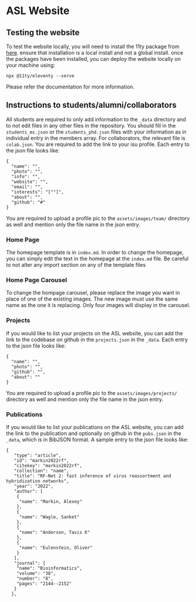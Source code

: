 # ASL Website

## Testing the website

To test the website locally, you will need to install the 11ty package from [here](https://www.11ty.dev/docs/). ensure that installation is a local install and not a global install. once the packages have been installed, you can deploy the website locally on your machine using:
```
npx @11ty/eleventy --serve
```

Please refer the documentation for more information.

## Instructions to students/alumni/collaborators

All students are required to only add information to the ```_data``` directory and to not edit files in any other files in the repository. You should fill in the ```students_ms.json``` or the ```students_phd.json``` files with your information as in individual entry in the members array. For collaborators, the relevant file is ```colab.json```. You are required to add the link to your isu profile. Each entry to the json file looks like:

```
{
  "name": "",
  "photo": "",
  "info": "",
  "website": "",
  "email": "",
  "interests": "[""]",
  "about": "",
  "github": "#"
}
```

You are required to upload a profile pic to the ```assets/images/team/``` directory as well and mention only the file name in the json entry. 

### Home Page

The homepage template is in ```index.md```. In order to change the homepage, you can simply edit the text in the homepage at the ```index.md``` file. Be careful to not alter any import section on any of the template files

### Home Page Carousel

To change the hompage carousel, please replace the image you want in place of one of the existing images. The new image must use the same name as the one it is replacing. Only four images will display in the carousel.

### Projects

If you would like to list your projects on the ASL website, you can add the link to the codebase on github in the ```projects.json``` in the ```_data```. Each entry to the json file looks like:

```
{
  "name": "",
  "photo": "",
  "github": "",
  "about": ""
}
```
You are required to upload a profile pic to the ```assets/images/projects/``` directory as well and mention only the file name in the json entry. 

### Publications

If you would like to list your publications on the ASL website, you can add the link to the publication and optionally on github in the ```pubs.json``` in the ```_data```, which is in BibJSON format. A sample entry to the json file looks like:

```
{
   "type": "article",
   "id": "markin2022rf",
   "citekey": "markin2022rf",
   "collection": "name",
   "title": "RF-Net 2: fast inference of virus reassortment and hybridization networks",
   "year": "2022",
   "author": [
    {
     "name": "Markin, Alexey"
    },
    {
     "name": "Wagle, Sanket"
    },
    {
     "name": "Anderson, Tavis K"
    },
    {
     "name": "Eulenstein, Oliver"
    }
   ],
   "journal": {
    "name": "Bioinformatics",
    "volume": "38",
    "number": "8",
    "pages": "2144--2152"
   }
  },
```
